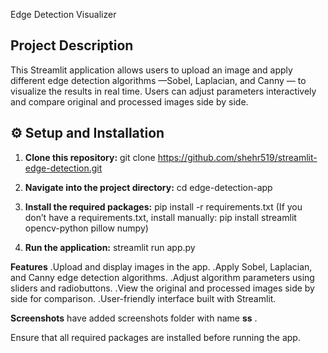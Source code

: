 Edge Detection Visualizer

## Project Description
This Streamlit application allows users to upload an image and apply different edge detection algorithms —Sobel, Laplacian, and Canny — 
to visualize the results in real time. Users can adjust parameters interactively and compare original and processed images side by side.

## ⚙️ Setup and Installation

1. **Clone this repository:**
git clone https://github.com/shehr519/streamlit-edge-detection.git

3. **Navigate into the project directory:**
     cd edge-detection-app
   
2. **Install the required packages:**
     pip install -r requirements.txt
   (If you don’t have a requirements.txt, install manually: pip install streamlit opencv-python pillow numpy)
   
2. **Run the application:**
     streamlit run app.py

**Features**
 .Upload and display images in the app.
 .Apply Sobel, Laplacian, and Canny edge detection algorithms.
 .Adjust algorithm parameters using sliders and radiobuttons.
 .View the original and processed images side by side for comparison.
 .User-friendly interface built with Streamlit.

**Screenshots**
have added screenshots folder with name **ss** . 

Ensure that all required packages are installed before running the app.
